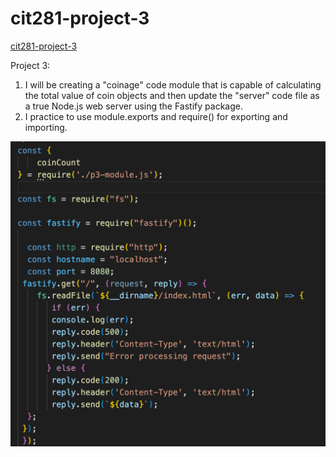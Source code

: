 # cit281-project-3
[cit281-project-3](https://github.com/UO-CIT-qiqima/cit281-project-3)


Project 3:
1. I will be creating a "coinage" code module that is capable of calculating the total value of coin objects and then update the "server" code file as a true Node.js web server using the Fastify package. 
2. I practice to use module.exports and require() for exporting and importing.

<img src="p3.png">
